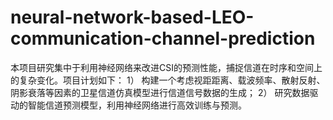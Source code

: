 # neural-network-based-LEO-communication-channel-prediction
本项目研究集中于利用神经网络来改进CSI的预测性能，捕捉信道在时序和空间上的复杂变化。项目计划如下：
1）	构建一个考虑视距距离、载波频率、散射反射、阴影衰落等因素的卫星信道仿真模型进行信道信号数据的生成；
2）	研究数据驱动的智能信道预测模型，利用神经网络进行高效训练与预测。

